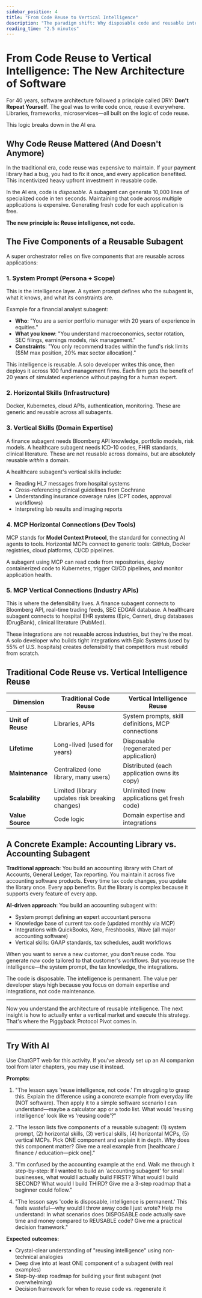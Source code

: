 ```yaml
---
sidebar_position: 4
title: "From Code Reuse to Vertical Intelligence"
description: "The paradigm shift: Why disposable code and reusable intelligence are the new architecture."
reading_time: "2.5 minutes"
---
```


# From Code Reuse to Vertical Intelligence: The New Architecture of Software

For 40 years, software architecture followed a principle called DRY: **Don't Repeat Yourself**. The goal was to write code once, reuse it everywhere. Libraries, frameworks, microservices—all built on the logic of code reuse.

This logic breaks down in the AI era.

## Why Code Reuse Mattered (And Doesn't Anymore)

In the traditional era, code reuse was expensive to maintain. If your payment library had a bug, you had to fix it once, and every application benefited. This incentivized heavy upfront investment in reusable code.

In the AI era, code is *disposable*. A subagent can generate 10,000 lines of specialized code in ten seconds. Maintaining that code across multiple applications is expensive. Generating fresh code for each application is free.

**The new principle is: Reuse intelligence, not code.**

## The Five Components of a Reusable Subagent

A super orchestrator relies on five components that are reusable across applications:

### 1. System Prompt (Persona + Scope)
This is the intelligence layer. A system prompt defines who the subagent is, what it knows, and what its constraints are.

Example for a financial analyst subagent:
- **Who**: "You are a senior portfolio manager with 20 years of experience in equities."
- **What you know**: "You understand macroeconomics, sector rotation, SEC filings, earnings models, risk management."
- **Constraints**: "You only recommend trades within the fund's risk limits ($5M max position, 20% max sector allocation)."

This intelligence is reusable. A solo developer writes this once, then deploys it across 100 fund management firms. Each firm gets the benefit of 20 years of simulated experience without paying for a human expert.

### 2. Horizontal Skills (Infrastructure)
Docker, Kubernetes, cloud APIs, authentication, monitoring. These are generic and reusable across all subagents.

### 3. Vertical Skills (Domain Expertise)
A finance subagent needs Bloomberg API knowledge, portfolio models, risk models. A healthcare subagent needs ICD-10 codes, FHIR standards, clinical literature. These are not reusable across domains, but are absolutely reusable *within* a domain.

A healthcare subagent's vertical skills include:
- Reading HL7 messages from hospital systems
- Cross-referencing clinical guidelines from Cochrane
- Understanding insurance coverage rules (CPT codes, approval workflows)
- Interpreting lab results and imaging reports

### 4. MCP Horizontal Connections (Dev Tools)
MCP stands for **Model Context Protocol**, the standard for connecting AI agents to tools. Horizontal MCPs connect to generic tools: GitHub, Docker registries, cloud platforms, CI/CD pipelines.

A subagent using MCP can read code from repositories, deploy containerized code to Kubernetes, trigger CI/CD pipelines, and monitor application health.

### 5. MCP Vertical Connections (Industry APIs)
This is where the defensibility lives. A finance subagent connects to Bloomberg API, real-time trading feeds, SEC EDGAR database. A healthcare subagent connects to hospital EHR systems (Epic, Cerner), drug databases (DrugBank), clinical literature (PubMed).

These integrations are not reusable across industries, but they're the moat. A solo developer who builds tight integrations with Epic Systems (used by 55% of U.S. hospitals) creates defensibility that competitors must rebuild from scratch.

## Traditional Code Reuse vs. Vertical Intelligence Reuse

| Dimension | Traditional Code Reuse | Vertical Intelligence Reuse |
|-----------|----------------------|------------------------------|
| **Unit of Reuse** | Libraries, APIs | System prompts, skill definitions, MCP connections |
| **Lifetime** | Long-lived (used for years) | Disposable (regenerated per application) |
| **Maintenance** | Centralized (one library, many users) | Distributed (each application owns its copy) |
| **Scalability** | Limited (library updates risk breaking changes) | Unlimited (new applications get fresh code) |
| **Value Source** | Code logic | Domain expertise and integrations |

## A Concrete Example: Accounting Library vs. Accounting Subagent

**Traditional approach**: You build an accounting library with Chart of Accounts, General Ledger, Tax reporting. You maintain it across five accounting software products. Every time tax code changes, you update the library once. Every app benefits. But the library is complex because it supports every feature of every app.

**AI-driven approach**: You build an accounting subagent with:
- System prompt defining an expert accountant persona
- Knowledge base of current tax code (updated monthly via MCP)
- Integrations with QuickBooks, Xero, Freshbooks, Wave (all major accounting software)
- Vertical skills: GAAP standards, tax schedules, audit workflows

When you want to serve a new customer, you don't reuse code. You generate *new* code tailored to that customer's workflows. But you reuse the intelligence—the system prompt, the tax knowledge, the integrations.

The code is disposable. The intelligence is permanent. The value per developer stays high because you focus on domain expertise and integrations, not code maintenance.

---

Now you understand the architecture of reusable intelligence. The next insight is how to actually enter a vertical market and execute this strategy. That's where the Piggyback Protocol Pivot comes in.

---

## Try With AI

Use ChatGPT web for this activity. If you've already set up an AI companion tool from later chapters, you may use it instead.

**Prompts:**

1) "The lesson says 'reuse intelligence, not code.' I'm struggling to grasp this. Explain the difference using a concrete example from everyday life (NOT software). Then apply it to a simple software scenario I can understand—maybe a calculator app or a todo list. What would 'reusing intelligence' look like vs 'reusing code'?"

2) "The lesson lists five components of a reusable subagent: (1) system prompt, (2) horizontal skills, (3) vertical skills, (4) horizontal MCPs, (5) vertical MCPs. Pick ONE component and explain it in depth. Why does this component matter? Give me a real example from [healthcare / finance / education—pick one]."

3) "I'm confused by the accounting example at the end. Walk me through it step-by-step: If I wanted to build an 'accounting subagent' for small businesses, what would I actually build FIRST? What would I build SECOND? What would I build THIRD? Give me a 3-step roadmap that a beginner could follow."

4) "The lesson says 'code is disposable, intelligence is permanent.' This feels wasteful—why would I throw away code I just wrote? Help me understand: In what scenarios does DISPOSABLE code actually save time and money compared to REUSABLE code? Give me a practical decision framework."

**Expected outcomes:**

- Crystal-clear understanding of "reusing intelligence" using non-technical analogies
- Deep dive into at least ONE component of a subagent (with real examples)
- Step-by-step roadmap for building your first subagent (not overwhelming)
- Decision framework for when to reuse code vs. regenerate it
